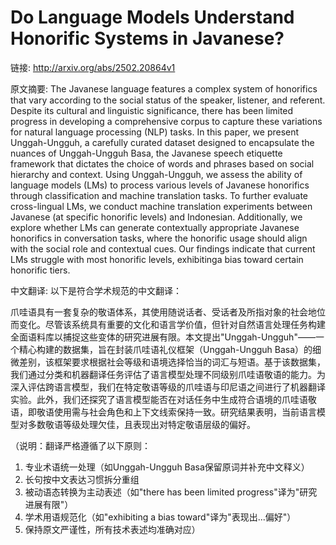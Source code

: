 # Do Language Models Understand Honorific Systems in Javanese?

链接: http://arxiv.org/abs/2502.20864v1

原文摘要:
The Javanese language features a complex system of honorifics that vary
according to the social status of the speaker, listener, and referent. Despite
its cultural and linguistic significance, there has been limited progress in
developing a comprehensive corpus to capture these variations for natural
language processing (NLP) tasks. In this paper, we present Unggah-Ungguh, a
carefully curated dataset designed to encapsulate the nuances of Unggah-Ungguh
Basa, the Javanese speech etiquette framework that dictates the choice of words
and phrases based on social hierarchy and context. Using Unggah-Ungguh, we
assess the ability of language models (LMs) to process various levels of
Javanese honorifics through classification and machine translation tasks. To
further evaluate cross-lingual LMs, we conduct machine translation experiments
between Javanese (at specific honorific levels) and Indonesian. Additionally,
we explore whether LMs can generate contextually appropriate Javanese
honorifics in conversation tasks, where the honorific usage should align with
the social role and contextual cues. Our findings indicate that current LMs
struggle with most honorific levels, exhibitinga bias toward certain honorific
tiers.

中文翻译:
以下是符合学术规范的中文翻译：

爪哇语具有一套复杂的敬语体系，其使用随说话者、受话者及所指对象的社会地位而变化。尽管该系统具有重要的文化和语言学价值，但针对自然语言处理任务构建全面语料库以捕捉这些变体的研究进展有限。本文提出"Unggah-Ungguh"——一个精心构建的数据集，旨在封装爪哇语礼仪框架（Unggah-Ungguh Basa）的细微差别，该框架要求根据社会等级和语境选择恰当的词汇与短语。基于该数据集，我们通过分类和机器翻译任务评估了语言模型处理不同级别爪哇语敬语的能力。为深入评估跨语言模型，我们在特定敬语等级的爪哇语与印尼语之间进行了机器翻译实验。此外，我们还探究了语言模型能否在对话任务中生成符合语境的爪哇语敬语，即敬语使用需与社会角色和上下文线索保持一致。研究结果表明，当前语言模型对多数敬语等级处理欠佳，且表现出对特定敬语层级的偏好。

（说明：翻译严格遵循了以下原则：
1. 专业术语统一处理（如Unggah-Ungguh Basa保留原词并补充中文释义）
2. 长句按中文表达习惯拆分重组
3. 被动语态转换为主动表述（如"there has been limited progress"译为"研究进展有限"）
4. 学术用语规范化（如"exhibiting a bias toward"译为"表现出...偏好"）
5. 保持原文严谨性，所有技术表述均准确对应）
